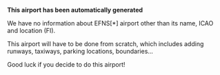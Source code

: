 **This airport has been automatically generated**

We have no information about EFNS[*] airport other than its name, ICAO and location (FI).

This airport will have to be done from scratch, which includes adding runways, taxiways, parking locations, boundaries...

Good luck if you decide to do this airport!